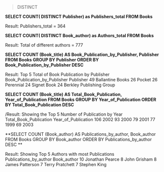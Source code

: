 >DISTINCT
>
**SELECT COUNT( DISTINCT Publisher) as Publishers_total
FROM Books**

Result: Publishers_total = 364

**SELECT COUNT( DISTINCT Book_author) as Authors_total
FROM Books**

Result:
Total of different authors = 777


**SELECT COUNT (Book_title) AS Book_Publication_by_Publisher, Publisher
FROM Books
GROUP BY Publisher
ORDER BY Book_Publication_by_Publisher DESC**

Result: 
Top 5 Total of Book Publication by Publisher
Book_Publication_by_Publisher	Publisher
49	Ballantine Books
26	Pocket
26	Perennial
24	Signet Book
24	Berkley Publishing Group


**SELECT COUNT (Book_title) AS Total_Book_Publication, Year_of_Publication
FROM Books
GROUP BY Year_of_Publication
ORDER BY Total_Book_Publication DESC**

/Result:
Showing the Top 5 Number of Publication by Year
Total_Book_Publication	Year_of_Publication
106	2002
93	2000
79	2001
77	1999
69	2003



**SELECT COUNT (Book_author) AS Publications_by_author, Book_author
FROM Books
GROUP BY Book_author
ORDER BY Publications_by_author DESC **

Result: Showing Top 5 Authors with most Publications
Publications_by_author	Book_author
10	Jonathan Pearce
8	John Grisham
8	James Patterson
7	Terry Pratchett
7	Stephen King


